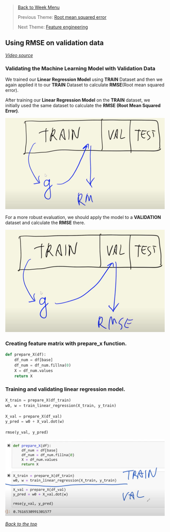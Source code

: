 >[Back to Week Menu](README.md)
>
>Previous Theme: [Root mean squared error](09_rmse.md)
>
>Next Theme: [Feature engineering](11_feature_engineering.md)

## Using RMSE on validation data
_[Video source](https://www.youtube.com/watch?v=vM3SqPNlStE&list=PL3MmuxUbc_hIhxl5Ji8t4O6lPAOpHaCLR&index=21)_

### Validating the Machine Learning Model with Validation Data

We trained our **Linear Regression Model** using **TRAIN** Dataset and then we again applied it to our **TRAIN** Dataset to calculate **RMSE**(Root mean squared error).

After training our **Linear Regression Model** on the **TRAIN** dataset, we initially used the same dataset to calculate the **RMSE (Root Mean Squared Error)**.


![train](images/10_car_price_validation_01_train.png)

For a more robust evaluation, we should apply the model to a **VALIDATION** dataset and calculate the **RMSE** there.


![valid](images/10_car_price_validation_02_valid.png)


### Creating feature matrix with prepare_x function.

```python
def prepare_X(df):
    df_num = df[base]
    df_num = df_num.fillna(0)
    X = df_num.values
    return X    
```

### Training and validating linear regression model.


```python
X_train = prepare_X(df_train)
w0, w = train_linear_regression(X_train, y_train)

X_val = prepare_X(df_val)
y_pred = w0 + X_val.dot(w)

rmse(y_val, y_pred)
```

![valid_code](images/10_car_price_validation_03_valid_code.png)


_[Back to the top](#using-rmse-on-validation-data)_